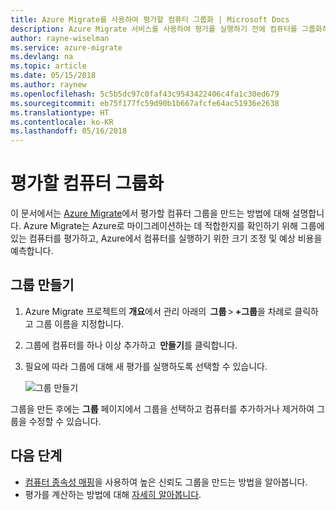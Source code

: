 ```yaml
---
title: Azure Migrate를 사용하여 평가할 컴퓨터 그룹화 | Microsoft Docs
description: Azure Migrate 서비스를 사용하여 평가를 실행하기 전에 컴퓨터를 그룹화하는 방법을 설명합니다.
author: rayne-wiselman
ms.service: azure-migrate
ms.devlang: na
ms.topic: article
ms.date: 05/15/2018
ms.author: raynew
ms.openlocfilehash: 5c5b5dc97c0faf43c9543422406c4fa1c30ed679
ms.sourcegitcommit: eb75f177fc59d90b1b667afcfe64ac51936e2638
ms.translationtype: HT
ms.contentlocale: ko-KR
ms.lasthandoff: 05/16/2018
---
```

# <a name="group-machines-for-assessment"></a>평가할 컴퓨터 그룹화

이 문서에서는 [Azure Migrate](migrate-overview.md)에서 평가할 컴퓨터 그룹을 만드는 방법에 대해 설명합니다. Azure Migrate는 Azure로 마이그레이션하는 데 적합한지를 확인하기 위해 그룹에 있는 컴퓨터를 평가하고, Azure에서 컴퓨터를 실행하기 위한 크기 조정 및 예상 비용을 예측합니다.


## <a name="create-a-group"></a>그룹 만들기

1. Azure Migrate 프로젝트의 **개요**에서 관리 아래의  **그룹** > **+그룹**을 차례로 클릭하고 그룹 이름을 지정합니다.
2. 그룹에 컴퓨터를 하나 이상 추가하고  **만들기**를 클릭합니다. 
3. 필요에 따라 그룹에 대해 새 평가를 실행하도록 선택할 수 있습니다. 

    ![그룹 만들기](./media/how-to-create-a-group/create-group.png)

그룹을 만든 후에는 **그룹** 페이지에서 그룹을 선택하고 컴퓨터를 추가하거나 제거하여 그룹을 수정할 수 있습니다.

## <a name="next-steps"></a>다음 단계

- [컴퓨터 종속성 매핑](how-to-create-group-machine-dependencies.md)을 사용하여 높은 신뢰도 그룹을 만드는 방법을 알아봅니다.
- 평가를 계산하는 방법에 대해 [자세히 알아봅니다](concepts-assessment-calculation.md).
